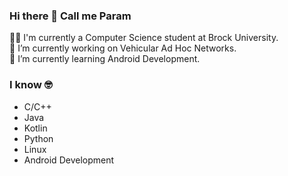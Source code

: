 ### Hi there 👋 Call me Param

👨‍🎓 I'm currently a Computer Science student at Brock University. <br>
🔭 I’m currently working on Vehicular Ad Hoc Networks. <br>
🌱 I’m currently learning Android Development. <br>

### I know 🤓 
- C/C++
- Java
- Kotlin
- Python
- Linux
- Android Development
